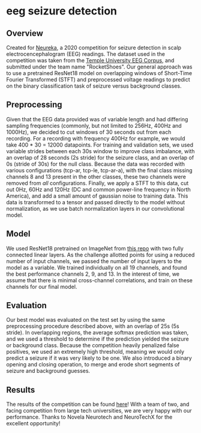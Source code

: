 # eeg seizure detection
 
## Overview
Created for [Neureka](https://neureka-challenge.com), a 2020 competition for seizure detection in scalp electrocencephalogram (EEG) readings. The dataset used in the competition was taken from the [Temple University EEG Corpus](https://www.isip.piconepress.com/projects/tuh_eeg), and submitted under the team name "RocketShoes". Our general approach was to use a pretrained ResNet18 model on overlapping windows of Short-Time Fourier Transformed (STFT) and preprocessed voltage readings to predict on the binary classification task of seizure versus background classes. 

## Preprocessing
Given that the EEG data provided was of variable length and had differing sampling frequencies (commonly, but not limited to 256Hz, 400Hz and 1000Hz), we decided to cut windows of 30 seconds out from each recording. For a recording with frequency 400Hz for example, we would take 400 * 30 = 12000 datapoints. For training and validation sets, we used variable strides between each 30s window to improve class imbalance, with an overlap of 28 seconds (2s stride) for the seizure class, and an overlap of 0s (stride of 30s) for the null class. Because the data was recorded with various configurations (tcp-ar, tcp-le, tcp-ar-a), with the final class missing channels 8 and 13 present in the other classes, these two channels were removed from *all* configurations. Finally, we apply a STFT to this data, cut out 0Hz, 60Hz and 120Hz (DC and common power-line frequency in North America), and add a small amount of gaussian noise to training data. This data is transformed to a tensor and passed directly to the model without normalization, as we use batch normalization layers in our convolutional model. 

## Model
We used ResNet18 pretrained on ImageNet from [this repo](https://github.com/Cadene/pretrained-models.pytorch) with two fully connected linear layers. As the challenge allotted points for using a reduced number of input channels, we passed the number of input layers to the model as a variable. We trained individually on all 19 channels, and found the best performance channels 2, 9, and 13. In the interest of time, we assume that there is minimal cross-channel correlations, and train on these channels for our final model. 

## Evaluation
Our best model was evaluated on the test set by using the same preprocessing procedure described above, with an overlap of 25s (5s stride). In overlapping regions, the average softmax prediction was taken, and we used a threshold to determine if the prediction yielded the seizure or background class. Because the competition heavily penalized false positives, we used an extremely high threshold, meaning we would only predict a seizure if it was very likely to be one. We also introduced a binary opening and closing operation, to merge and erode short segments of seizure and background guesses. 

## Results
The results of the competition can be found [here](https://neureka-challenge.com/results)! With a team of two, and facing competition from large tech universities, we are very happy with our performance. Thanks to Novela Neurotech and NeuroTechX for the excellent opportunity! 
